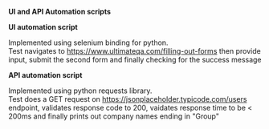 <strong>UI and API Automation scripts</strong>

<strong>UI automation script</strong>

Implemented using selenium binding for python. </br>
Test navigates to https://www.ultimateqa.com/filling-out-forms then provide input, submit the second form and finally checking for the success message

<strong>API automation script</strong>

Implemented using python requests library. </br> 
Test does a GET request on https://jsonplaceholder.typicode.com/users endpoint, validates response code to 200, vaidates response time to be < 200ms and finally prints out company names ending in "Group"
